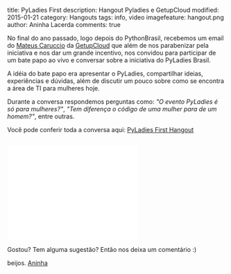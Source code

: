 title: PyLadies First
description: Hangout Pyladies e GetupCloud
modified: 2015-01-21
category: Hangouts
tags: info, video
imagefeature: hangout.png
author: Aninha Lacerda
comments: true

No final do ano passado, logo depois do PythonBrasil, recebemos um email do [Mateus Caruccio](https://twitter.com/mateuscaruccio) da [GetupCloud](https://getupcloud.com/index.html) que além de nos parabenizar pela iniciativa e nos dar um grande incentivo, nos convidou para participar de um bate papo ao vivo e conversar sobre a iniciativa do PyLadies Brasil.

A idéia do bate papo era apresentar o PyLadies, compartilhar ideias, experiências e dúvidas, além de discutir um pouco sobre como se encontra a área de TI para mulheres hoje.

Durante a conversa respondemos perguntas como: *"O evento PyLadies é só para mulheres?"*, *"Tem diferença o código de uma mulher para de um homem?"*, entre outras.

Você pode conferir toda a conversa aqui: [PyLadies First Hangout](https://www.youtube.com/watch?v=KGt1hUxMPZY)

<br>
<embed width="300" height="215" src="//www.youtube.com/embed/KGt1hUxMPZY">


Gostou? Tem alguma sugestão? Então nos deixa um comentário :)


beijos.
[Aninha](http://aninhalacerda.com)




